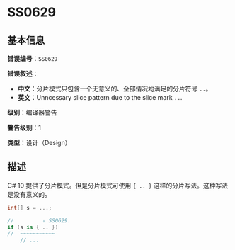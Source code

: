 ﻿# SS0629
## 基本信息

**错误编号**：`SS0629`

**错误叙述**：

* **中文**：分片模式只包含一个无意义的、全部情况均满足的分片符号 `..`。
* **英文**：Unncessary slice pattern due to the slice mark `..`.

**级别**：编译器警告

**警告级别**：1

**类型**：设计（Design）

## 描述

C# 10 提供了分片模式。但是分片模式可使用 `{ .. }` 这样的分片写法。这种写法是没有意义的。

```csharp
int[] s = ...;

//         ↓ SS0629.
if (s is { .. })
//  ~~~~~~~~~~~
    // ...
```